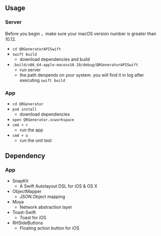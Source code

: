 ## Usage

### Server

Before you begin ，make sure your macOS version number is greater than 10.12.

- `cd QRGeneratorAPISwift`
- `swift build`
	- download dependencies and build 
- `.build/x86_64-apple-macosx10.10/debug/QRGeneratorAPISwift`
	- run server
	- the path denpends on your system. you will find it in log after executing `swift build`

### App

- `cd QRGenerator`
- `pod install`
	- download dependencies
- `open QRGenerator.xcworkspace`
- `cmd + r` 
	- run the app
- `cmd + u` 
	- run the unit test

## Dependency

### App

- SnapKit
	-  A Swift Autolayout DSL for iOS & OS X
- ObjectMapper
	- JSON Object mapping 
- Moya
	- Network abstraction layer
- Toast-Swift
	- Toast for iOS
- RHSideButtons
	- Floating action button for iOS